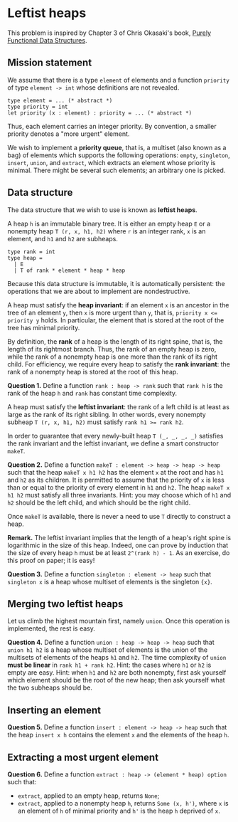 # Leftist heaps

This problem is inspired by Chapter 3 of Chris Okasaki's book,
[Purely Functional Data Structures](https://www.cambridge.org/fr/academic/subjects/computer-science/programming-languages-and-applied-logic/purely-functional-data-structures?format=PB&isbn=9780521663502).

## Mission statement

We assume that there is a type `element` of elements
and a function `priority` of type `element -> int`
whose definitions are not revealed.

```
type element = ... (* abstract *)
type priority = int
let priority (x : element) : priority = ... (* abstract *)
```

Thus, each element carries an integer priority.
By convention, a smaller priority denotes a "more urgent" element.

We wish to implement a **priority queue**, that is, a multiset (also known as
a bag) of elements which supports the following operations: `empty`,
`singleton`, `insert`, `union`, and `extract`, which extracts
an element whose priority is minimal. There might be several
such elements; an arbitrary one is picked.

## Data structure

The data structure that we wish to use is known as **leftist heaps**.

A heap `h` is an immutable binary tree. It is either an empty heap `E` or a
nonempty heap `T (r, x, h1, h2)` where `r` is an integer rank, `x` is an
element, and `h1` and `h2` are subheaps.

```
type rank = int
type heap =
  | E
  | T of rank * element * heap * heap
```

Because this data structure is immutable,
it is automatically persistent: the operations
that we are about to implement are nondestructive.

A heap must satisfy the **heap invariant**: if an element `x` is an ancestor
in the tree of an element `y`, then `x` is more urgent than `y`, that is,
`priority x <= priority y` holds. In particular, the element that is stored at
the root of the tree has minimal priority.

By definition, the **rank** of a heap is the length of its right spine, that
is, the length of its rightmost branch. Thus,
the rank of an empty heap is zero, while the rank of a nonempty heap is one
more than the rank of its right child. For efficiency, we require every heap
to satisfy the **rank invariant**: the rank of a nonempty heap is stored at
the root of this heap.

**Question 1.** Define a function `rank : heap -> rank` such that `rank h` is
the rank of the heap `h` and `rank` has constant time complexity.

A heap must satisfy the **leftist invariant**: the rank of a left child is at
least as large as the rank of its right sibling. In other words, every
nonempty subheap `T (r, x, h1, h2)` must satisfy `rank h1 >= rank h2`.

In order to guarantee that every newly-built heap `T (_, _, _, _)` satisfies
the rank invariant and the leftist invariant, we define a smart constructor
`makeT`.

**Question 2.** Define a function `makeT : element -> heap -> heap -> heap`
such that the heap `makeT x h1 h2` has the element `x` at the root and has
`h1` and `h2` as its children. It is permitted to assume that the priority of
`x` is less than or equal to the priority of every element in `h1` and `h2`.
The heap `makeT x h1 h2` must satisfy all three invariants. Hint: you may
choose which of `h1` and `h2` should be the left child, and which should be
the right child.

Once `makeT` is available, there is never a need to use `T` directly to
construct a heap.

**Remark.** The leftist invariant implies that the length of a heap's right
spine is logarithmic in the size of this heap. Indeed, one can prove by
induction that the size of every heap `h` must be at least `2^(rank h) - 1`.
As an exercise, do this proof on paper; it is easy!

**Question 3.** Define a function `singleton : element -> heap` such that
`singleton x` is a heap whose multiset of elements is the singleton `{x}`.

## Merging two leftist heaps

Let us climb the highest mountain first, namely `union`.
Once this operation is implemented, the rest is easy.

**Question 4.** Define a function `union : heap -> heap -> heap`
such that `union h1 h2` is a heap whose multiset of elements is the
union of the multisets of elements of the heaps `h1` and `h2`.
The time complexity of `union` **must be linear** in `rank h1 + rank h2`.
Hint: the cases where `h1` or `h2` is empty are easy.
Hint: when `h1` and `h2` are both nonempty,
first ask yourself which element should be the root of the new heap;
then ask yourself what the two subheaps should be.

## Inserting an element

**Question 5.** Define a function `insert : element -> heap -> heap` such that
the heap `insert x h` contains the element `x` and the elements of the heap
`h`.

## Extracting a most urgent element

**Question 6.** Define a function `extract : heap -> (element * heap) option`
such that:

* `extract`, applied to an empty heap, returns `None`;
* `extract`, applied to a nonempty heap `h`, returns `Some (x, h')`, where
   `x` is an element of `h` of minimal priority and
   `h'` is the heap `h` deprived of `x`.
